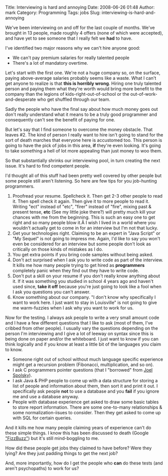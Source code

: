 Title: Interviewing is hard and annoying
Date: 2008-06-26 01:48
Author: mark
Category: Programming
Tags: jobs
Slug: interviewing-is-hard-and-annoying

We've been interviewing on and off for the last couple of months. We've
brought in 13 people, made roughly 4 offers (none of which were
accepted), and have yet to see someone that I really felt we **had** to
have.

I've identified two major reasons why we can't hire anyone good:

-   We can't pay premium salaries for really talented people
-   There's a lot of mandatory overtime.

Let's start with the first one. We're not a huge company so, on the
surface, paying above-average salaries probably seems like a waste. What
I can't get anyone to realize is that **this is horribly wrong**. Hiring
one truly talented person and paying them what they're worth would bring
more benefit to the company than the legions of kids-right-out-of-school
or the out-of-work-and-desperate who get shuffled through our team.

Sadly the people who have the final say about how much money goes out
don't really understand what it means to be a truly good programmer and
consequently can't see the benefit of paying for one.

But let's say that I find someone to overcome the money obstacle. That
leaves \#2. The kind of person I really want to hire isn't going to
stand for the sort of death marches that everyone here is accustomed
too. This person is going to have the pick of jobs in this area, **if**
they're even looking. It's going to take something a hell of lot more
appealing than just money to woo them.

So that substantially shrinks our interviewing pool, in turn creating
the next issue. It's hard to find competent people.

I'd thought all of this stuff had been pretty well covered by other
people but some people still aren't listening. So here are few tips for
you job-hunting programmers.

1.  Proofread your resume. Spellcheck it. Then get 2-3 other people to
    read it. Then spell check it again. Then give it to more people to
    read it. Writing "ect" instead of "etc", "firer" instead of "fire",
    mixing past & present tense, **etc** (See my little joke there?)
    will pretty much kill your chances with me from the beginning. This
    is such an easy one to get right and so many people blow it.Â I wish
    I lived in a world where you wouldn't actually get to come in for an
    interview but I'm not that lucky.
2.  Get your technologies right. Claiming to be an expert in "Java
    Script" or "My Sequel" is not going to impress me. Again, I'd like
    to say you won't even be considered for an interview but some people
    don't look as critically on those kinds of mistakes as I do.
3.  You get extra points if you bring code samples without being asked.
4.  Don't act surprised when I ask you to write code as part of the
    interview. It kills me how many people trying to get hired as
    **programmers** completely panic when they find out they have to
    write code.
5.  Don't put a skill on your resume if you don't really know anything
    about it. If it was something you studied in school 4 years ago and
    haven't used since, **take it off** because you're just going to
    look like a fool when I ask you questions you can't answer.
6.  Know something about our company. "I don't know why specifically I
    want to work here. I just want to stay in Louisville" is not going
    to give me warm-fuzzies when I ask why you want to work for us.

Now for the testing. I always ask people to write a very small amount
code and I have a few different questions that I like to ask (most of
them, I've cribbed from other people). I usually vary the questions
depending on the person I'm interviewing and I give a lot of leeway on
syntax since this is being done on paper and/or the whiteboard. I just
want to know if you can think logically and if you know at least a
little bit of the languages you claim to know.

-   Someone right out of school without much language specific
    experience might get a recursion problem (Fibonacci, multiplication,
    and so on).
-   I ask C programmers pointer questions (that I "borrowed" from [Joel
    Spolsky][]).
-   I ask Java & PHP people to come up with a data structure for storing
    a list of people and information about them, then sort it and print
    it out. I specifically ask people **not** to use a database and you
    **fail** if you ignore me and use a database anyway.
-   People with database experience get asked to draw some basic tables
    to store report information. There are some one-to-many
    relationships & some normalization-iisues to consider. Then they get
    asked to come up with SQL for certain queries.

And it kills me how many people claiming years of experience can't do
these simple things. I know this has been discussed to death (Google
["FizzBuzz"][]) but it's still mind-boggling to me.

How did these people get jobs they claimed to have before? Were they
lying? Are they just padding things to get the next job?

And, more importantly, how do I get the people who **can** do these
tests (and aren't psychopaths) to work for us?

  [Joel Spolsky]: http://www.joelonsoftware.com/articles/fog0000000073.html
  ["FizzBuzz"]: http://www.google.com/search?q=fizzbuzz
